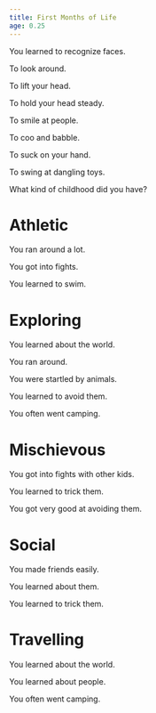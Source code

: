 ```yaml
---
title: First Months of Life
age: 0.25
---
```


You learned to recognize faces. <Add stat="INT"></Add>

To look around. <Add stat="PER"></Add>

To lift your head. <Add stat="STR"></Add>

To hold your head steady. <Add stat="STA"></Add>

To smile at people. <Add stat="CHA"></Add>

To coo and babble.  <Add stat="COM"></Add>

To suck on your hand. <Add stat="DEX"></Add>

To swing at dangling toys. <Add stat="SPD"></Add>

<Prompt> What kind of childhood did you have? </Prompt>

<Choice label="Athletic">

# Athletic

You ran around a lot. <Add skill="Athletics" value="4"> </Add> <Add stat="STA" value="2"> </Add>

You got into fights. <Add skill="Brawl" value="4"> </Add> <Add stat="STR" value="2"> </Add>

You learned to swim. <Add skill="Swim" value="4"> </Add> <Add stat="STA" value="2"> </Add>

</Choice>
<Choice label="Exploring">

# Exploring

You learned about the world. <Add skill="Worldliness" value="4"> </Add> <Add stat="INT" value="2"> </Add>

You ran around. <Add skill="Athletics" value="2"> </Add> <Add stat="STA"> </Add>

You were startled by animals. <Add skill="Awareness" value="2"> </Add> <Add stat="PER"> </Add>

You learned to avoid them. <Add skill="Stealth" value="2"> </Add> <Add stat="DEX"> </Add>

You often went camping. <Add skill="Survival" value="4"> </Add> <Add stat="INT" value="2"> </Add>

</Choice>
<Choice label="Mischievous">

# Mischievous

You got into fights with other kids. <Add skill="Brawl" value="4"> </Add> <Add stat=STR value=2> </Add>

You learned to trick them. <Add skill="Guile" value="4"> </Add> <Add stat=CHA value=2> </Add>

You got very good at avoiding them. <Add skill="Stealth" value="4"> </Add> <Add stat=DEX value=2> </Add>

</Choice>
<Choice label="Social">

# Social

You made friends easily. <Add skill=Charm value=4> </Add> <Add stat=CHA value=2> </Add>

You learned about them. <Add skill=Empathy value=4> </Add> <Add stat=COM value=2> </Add>

You learned to trick them. <Add skill="Guile" value="4"> </Add> <Add stat=CHA value=2> </Add>

</Choice>
<Choice label=Travelling>

# Travelling

You learned about the world. <Add skill="Worldliness" value="4"> </Add> <Add stat="INT" value="2"> </Add>

You learned about people. <Add skill=Empathy value=4> </Add> <Add stat=COM value=2> </Add>

You often went camping. <Add skill="Survival" value="4"> </Add> <Add stat="INT" value="2"> </Add>

</Choice>
